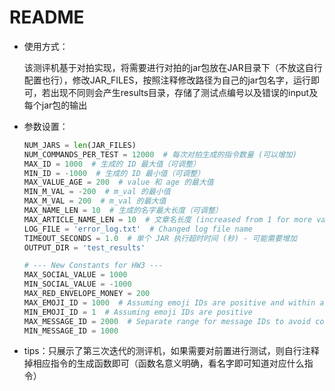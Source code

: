# README

- 使用方式：

  该测评机基于对拍实现，将需要进行对拍的jar包放在JAR目录下（不放这自行配置也行），修改JAR_FILES，按照注释修改路径为自己的jar包名字，运行即可，若出现不同则会产生results目录，存储了测试点编号以及错误的input及每个jar包的输出

- 参数设置：

  ```python
  NUM_JARS = len(JAR_FILES)
  NUM_COMMANDS_PER_TEST = 12000  # 每次对拍生成的指令数量 (可以增加)
  MAX_ID = 1000  # 生成的 ID 最大值（可调整）
  MIN_ID = -1000  # 生成的 ID 最小值（可调整）
  MAX_VALUE_AGE = 200  # value 和 age 的最大值
  MIN_M_VAL = -200  # m_val 的最小值
  MAX_M_VAL = 200  # m_val 的最大值
  MAX_NAME_LEN = 10  # 生成的名字最大长度（可调整）
  MAX_ARTICLE_NAME_LEN = 10  # 文章名长度 (increased from 1 for more variability)
  LOG_FILE = 'error_log.txt'  # Changed log file name
  TIMEOUT_SECONDS = 1.0  # 单个 JAR 执行超时时间 (秒) - 可能需要增加
  OUTPUT_DIR = 'test_results'
  
  # --- New Constants for HW3 ---
  MAX_SOCIAL_VALUE = 1000
  MIN_SOCIAL_VALUE = -1000
  MAX_RED_ENVELOPE_MONEY = 200
  MAX_EMOJI_ID = 1000  # Assuming emoji IDs are positive and within a reasonable range
  MIN_EMOJI_ID = 1  # Assuming emoji IDs are positive
  MAX_MESSAGE_ID = 2000  # Separate range for message IDs to avoid collision with other IDs
  MIN_MESSAGE_ID = 1000
  ```

- tips：只展示了第三次迭代的测评机，如果需要对前置进行测试，则自行注释掉相应指令的生成函数即可（函数名意义明确，看名字即可知道对应什么指令）